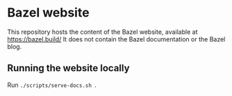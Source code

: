 # Bazel website

This repository hosts the content of the Bazel website, available at https://bazel.build/
It does not contain the Bazel documentation or the Bazel blog.

## Running the website locally

Run `./scripts/serve-docs.sh `.
